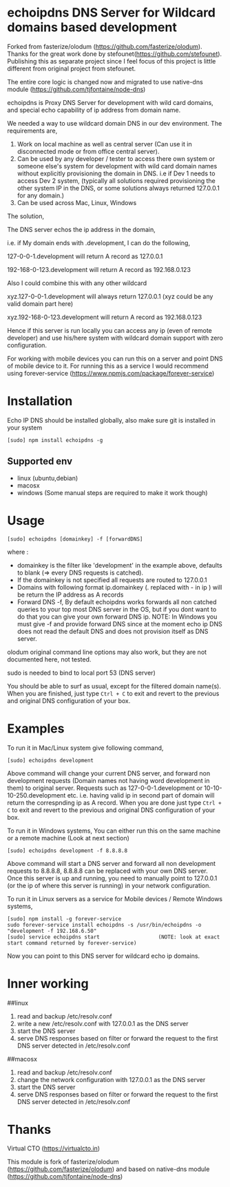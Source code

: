 echoipdns DNS Server for Wildcard domains based development
===========

Forked from fasterize/olodum (https://github.com/fasterize/olodum). Thanks for the great work done by stefounet(https://github.com/stefounet).
Publishing this as separate project since I feel focus of this project is little different from original project from stefounet.

The entire core logic is changed now and migrated to use native-dns module (https://github.com/tjfontaine/node-dns)

echoipdns is Proxy DNS Server for development with wild card domains, and special echo capability of ip address from domain name.

We needed a way to use wildcard domain DNS in our dev environment. The requirements are,

1. Work on local machine as well as central server (Can use it in disconnected mode or from office central server).
2. Can be used by any developer / tester to access there own system or someone else's system for development with wild card domain names without explicitly provisioning the domain in DNS.
   i.e if Dev 1 needs to access Dev 2 system, (typically all solutions required provisioning the other system IP in the DNS, or some solutions always returned 127.0.0.1 for any domain.)
3. Can be used across Mac, Linux, Windows

The solution,

The DNS server echos the ip address in the domain,

i.e. if My domain ends with .development, I can do the following,

127-0-0-1.development will return A record as 127.0.0.1

192-168-0-123.development will return A record as 192.168.0.123


Also I could combine this with any other wildcard

xyz.127-0-0-1.development will always return 127.0.0.1 (xyz could be any valid domain part here)

xyz.192-168-0-123.development will return A record as 192.168.0.123


Hence if this server is run locally you can access any ip (even of remote developer) and use his/here system with wildcard domain support with zero configuration.

For working with mobile devices you can run this on a server and point DNS of mobile device to it. For running this as a service I would recommend using forever-service (https://www.npmjs.com/package/forever-service)

Installation
============

Echo IP DNS should be installed globally, also make sure git is installed in your system

    [sudo] npm install echoipdns -g


Supported env
------------
* linux (ubuntu,debian)
* macosx
* windows (Some manual steps are required to make it work though)


Usage
=====

    [sudo] echoipdns [domainkey] -f [forwardDNS]

where :

* domainkey is the filter like 'development' in the example above, defaults to blank (=> every DNS requests is catched).
* If the domainkey is not specified all requests are routed to 127.0.0.1
* Domains with following format ip.domainkey (. replaced with - in ip ) will be return the IP address as A records
* Forward DNS -f, By default echoipdns works forwards all non catched queries to your top most DNS server in the OS, but if you dont want to do that you can give your own forward DNS ip.
NOTE: In Windows you must give -f and provide forward DNS since at the moment echo ip DNS does not read the default DNS and does not provision itself as DNS server.

olodum original command line options may also work, but they are not documented here, not tested.

sudo is needed to bind to local port 53 (DNS server)

You should be able to surf as usual, except for the filtered domain name(s).
When you are finished, just type ````Ctrl + C```` to exit and revert to the previous and original DNS configuration of your box.


Examples
========

To run it in Mac/Linux system give following command,

    [sudo] echoipdns development

Above command will change your current DNS server, and forward non development requests (Domain names not having word development in them) to original server.
Requests such as 127-0-0-1.development or 10-10-10-250.development etc. i.e. having valid ip in second part of domain will return the correspnding ip as A record.
When you are done just type ````Ctrl + C```` to exit and revert to the previous and original DNS configuration of your box.



To run it in Windows systems, You can either run this on the same machine or a remote machine (Look at next section)

    [sudo] echoipdns development -f 8.8.8.8

Above command will start a DNS server and forward all non development requests to 8.8.8.8, 8.8.8.8 can be replaced with your own DNS server.
Once this server is up and running, you need to manually point to 127.0.0.1 (or the ip of where this server is running) in your network configuration.



To run it in Linux servers as a service for Mobile devices / Remote Windows systems,

    [sudo] npm install -g forever-service
    sudo forever-service install echoipdns -s /usr/bin/echoipdns -o "development -f 192.168.6.50"
    [sudo] service echoipdns start                   (NOTE: look at exact start command returned by forever-service)

Now you can point to this DNS server for wildcard echo ip domains.


Inner working
=============
##linux
1. read and backup /etc/resolv.conf
2. write a new /etc/resolv.conf with 127.0.0.1 as the DNS server
3. start the DNS server
4. serve DNS responses based on filter or forward the request to the first DNS server detected in /etc/resolv.conf

##macosx
1. read and backup /etc/resolv.conf
2. change the network configuration with 127.0.0.1 as the DNS server
3. start the DNS server
4. serve DNS responses based on filter or forward the request to the first DNS server detected in /etc/resolv.conf

Thanks
======
Virtual CTO (https://virtualcto.in)

This module is fork of fasterize/olodum (https://github.com/fasterize/olodum) and based on native-dns module (https://github.com/tjfontaine/node-dns)
